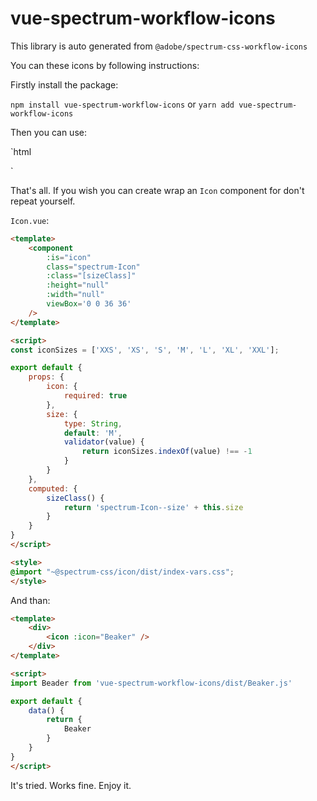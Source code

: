 # vue-spectrum-workflow-icons

This library is auto generated from `@adobe/spectrum-css-workflow-icons`

You can these icons by following instructions:

Firstly install the package:

`npm install vue-spectrum-workflow-icons`
or
`yarn add vue-spectrum-workflow-icons`

Then you can use:

`html
<template>
	<div>
		<beaker />
	</div>
</template>

<script>
import Beaker from 'vue-spectrum-workflow-icons/dist/Beaker'

export default {
	components: { Beader }
}
</script>
`

That's all. If you wish you can create wrap an `Icon` component for don't repeat yourself.

`Icon.vue`:

```html
<template>
	<component
		:is="icon"
		class="spectrum-Icon"
		:class="[sizeClass]"
		:height="null"
		:width="null"
		viewBox='0 0 36 36'
	/>
</template>

<script>
const iconSizes = ['XXS', 'XS', 'S', 'M', 'L', 'XL', 'XXL'];

export default {
	props: {
		icon: {
			required: true
		},
		size: {
			type: String,
			default: 'M',
			validator(value) {
				return iconSizes.indexOf(value) !== -1
			}
		}
	},
	computed: {
		sizeClass() {
			return 'spectrum-Icon--size' + this.size
		}
	}
}
</script>

<style>
@import "~@spectrum-css/icon/dist/index-vars.css";
</style>
```

And than:

```html
<template>
	<div>
		<icon :icon="Beaker" />
	</div>
</template>

<script>
import Beader from 'vue-spectrum-workflow-icons/dist/Beaker.js'

export default {
	data() {
		return {
			Beaker
		}
	}
}
</script>
```

It's tried. Works fine. Enjoy it.